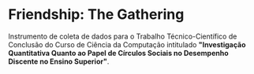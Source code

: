 # Friendship: The Gathering

Instrumento de coleta de dados para o Trabalho Técnico-Científico de Conclusão do Curso de Ciência da Computação intitulado **"Investigação Quantitativa Quanto ao Papel de Círculos Sociais no Desempenho Discente no Ensino Superior"**.
